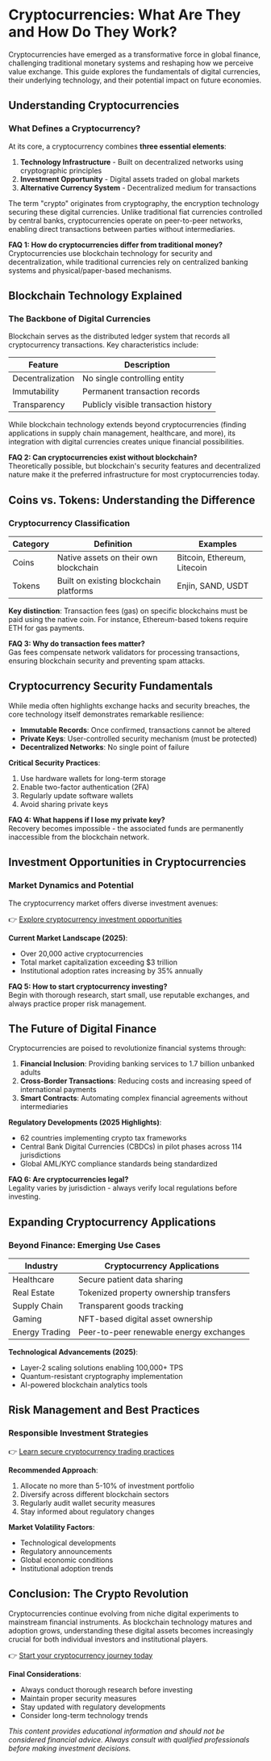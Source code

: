# Cryptocurrencies: What Are They and How Do They Work?

Cryptocurrencies have emerged as a transformative force in global finance, challenging traditional monetary systems and reshaping how we perceive value exchange. This guide explores the fundamentals of digital currencies, their underlying technology, and their potential impact on future economies.

## Understanding Cryptocurrencies

### What Defines a Cryptocurrency?

At its core, a cryptocurrency combines **three essential elements**:

1. **Technology Infrastructure** - Built on decentralized networks using cryptographic principles
2. **Investment Opportunity** - Digital assets traded on global markets
3. **Alternative Currency System** - Decentralized medium for transactions

The term "crypto" originates from cryptography, the encryption technology securing these digital currencies. Unlike traditional fiat currencies controlled by central banks, cryptocurrencies operate on peer-to-peer networks, enabling direct transactions between parties without intermediaries.

**FAQ 1: How do cryptocurrencies differ from traditional money?**  
Cryptocurrencies use blockchain technology for security and decentralization, while traditional currencies rely on centralized banking systems and physical/paper-based mechanisms.

## Blockchain Technology Explained

### The Backbone of Digital Currencies

Blockchain serves as the distributed ledger system that records all cryptocurrency transactions. Key characteristics include:

| Feature          | Description                          |
|------------------|--------------------------------------|
| Decentralization | No single controlling entity         |
| Immutability     | Permanent transaction records        |
| Transparency     | Publicly visible transaction history |

While blockchain technology extends beyond cryptocurrencies (finding applications in supply chain management, healthcare, and more), its integration with digital currencies creates unique financial possibilities.

**FAQ 2: Can cryptocurrencies exist without blockchain?**  
Theoretically possible, but blockchain's security features and decentralized nature make it the preferred infrastructure for most cryptocurrencies today.

## Coins vs. Tokens: Understanding the Difference

### Cryptocurrency Classification

| Category | Definition                              | Examples                     |
|---------|------------------------------------------|------------------------------|
| Coins   | Native assets on their own blockchain    | Bitcoin, Ethereum, Litecoin |
| Tokens  | Built on existing blockchain platforms   | Enjin, SAND, USDT            |

**Key distinction**: Transaction fees (gas) on specific blockchains must be paid using the native coin. For instance, Ethereum-based tokens require ETH for gas payments.

**FAQ 3: Why do transaction fees matter?**  
Gas fees compensate network validators for processing transactions, ensuring blockchain security and preventing spam attacks.

## Cryptocurrency Security Fundamentals

While media often highlights exchange hacks and security breaches, the core technology itself demonstrates remarkable resilience:

- **Immutable Records**: Once confirmed, transactions cannot be altered
- **Private Keys**: User-controlled security mechanism (must be protected)
- **Decentralized Networks**: No single point of failure

**Critical Security Practices**:
1. Use hardware wallets for long-term storage
2. Enable two-factor authentication (2FA)
3. Regularly update software wallets
4. Avoid sharing private keys

**FAQ 4: What happens if I lose my private key?**  
Recovery becomes impossible - the associated funds are permanently inaccessible from the blockchain network.

## Investment Opportunities in Cryptocurrencies

### Market Dynamics and Potential

The cryptocurrency market offers diverse investment avenues:

👉 [Explore cryptocurrency investment opportunities](https://bit.ly/okx-bonus)

**Current Market Landscape (2025)**:
- Over 20,000 active cryptocurrencies
- Total market capitalization exceeding $3 trillion
- Institutional adoption rates increasing by 35% annually

**FAQ 5: How to start cryptocurrency investing?**  
Begin with thorough research, start small, use reputable exchanges, and always practice proper risk management.

## The Future of Digital Finance

Cryptocurrencies are poised to revolutionize financial systems through:

1. **Financial Inclusion**: Providing banking services to 1.7 billion unbanked adults
2. **Cross-Border Transactions**: Reducing costs and increasing speed of international payments
3. **Smart Contracts**: Automating complex financial agreements without intermediaries

**Regulatory Developments (2025 Highlights)**:
- 62 countries implementing crypto tax frameworks
- Central Bank Digital Currencies (CBDCs) in pilot phases across 114 jurisdictions
- Global AML/KYC compliance standards being standardized

**FAQ 6: Are cryptocurrencies legal?**  
Legality varies by jurisdiction - always verify local regulations before investing.

## Expanding Cryptocurrency Applications

### Beyond Finance: Emerging Use Cases

| Industry        | Cryptocurrency Applications                |
|----------------|---------------------------------------------|
| Healthcare      | Secure patient data sharing                 |
| Real Estate     | Tokenized property ownership transfers      |
| Supply Chain    | Transparent goods tracking                  |
| Gaming          | NFT-based digital asset ownership           |
| Energy Trading  | Peer-to-peer renewable energy exchanges     |

**Technological Advancements (2025)**:
- Layer-2 scaling solutions enabling 100,000+ TPS
- Quantum-resistant cryptography implementation
- AI-powered blockchain analytics tools

## Risk Management and Best Practices

### Responsible Investment Strategies

👉 [Learn secure cryptocurrency trading practices](https://bit.ly/okx-bonus)

**Recommended Approach**:
1. Allocate no more than 5-10% of investment portfolio
2. Diversify across different blockchain sectors
3. Regularly audit wallet security measures
4. Stay informed about regulatory changes

**Market Volatility Factors**:
- Technological developments
- Regulatory announcements
- Global economic conditions
- Institutional adoption trends

## Conclusion: The Crypto Revolution

Cryptocurrencies continue evolving from niche digital experiments to mainstream financial instruments. As blockchain technology matures and adoption grows, understanding these digital assets becomes increasingly crucial for both individual investors and institutional players.

👉 [Start your cryptocurrency journey today](https://bit.ly/okx-bonus)

**Final Considerations**:
- Always conduct thorough research before investing
- Maintain proper security measures
- Stay updated with regulatory developments
- Consider long-term technology trends

*This content provides educational information and should not be considered financial advice. Always consult with qualified professionals before making investment decisions.*